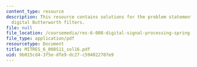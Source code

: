 ```yaml
---
content_type: resource
description: This resource contains solutions for the problem statements related to
  digital Butterworth filters.
file: null
file_location: /coursemedia/res-6-008-digital-signal-processing-spring-2011/9b015cd43f5edfe9dc27c594022707e9_MITRES_6_008S11_sol16.pdf
file_type: application/pdf
resourcetype: Document
title: MITRES_6_008S11_sol16.pdf
uid: 9b015cd4-3f5e-dfe9-dc27-c594022707e9
---
```

